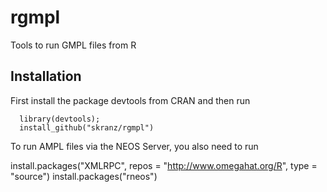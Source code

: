 rgmpl
=======

Tools to run GMPL files from R

## Installation
First install the package devtools from CRAN and then run

```{r}
  library(devtools);
  install_github("skranz/rgmpl")
```
To run AMPL files via the NEOS Server, you also need to run

install.packages("XMLRPC", repos = "http://www.omegahat.org/R", type = "source")
install.packages("rneos")
